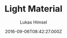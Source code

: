 ---
title: Light Material
github: 'https://github.com/lukas-h/material-theme/'
demo: 'http://himsel.me/material-theme/'
author: Lukas Himsel
ssg:
  - Jekyll
cms:
  - No Cms
date: 2016-09-06T08:42:27.000Z
github_branch: gh-pages
description: lightweight jekyll blog theme
stale: false
disabled: true
disabled_reason: Demo URL not found
---